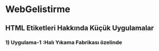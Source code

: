 # WebGelistirme

## HTML Etiketleri Hakkında Küçük Uygulamalar

### 1) Uygulama-1 :Halı Yıkama Fabrikası özelinde <title> ayarlanması , <body> içerisine metin eklenmesi.
### 2)Header Etiketi.
### 3)Paragraf Etiketi ile ilgili özellikler.
### 4)Biçimlendirme Etiketleri.
### 5) Uygulama-2 : Biçimlendirme etiketleri, paragraf etiketleri ile oluşturuldu.
### 6) Sirasiz Listeler 
### 7) Sirali Listeler 
### 8) Uygulama-3 : Sıralı Listeler ve Sırasız Listeler
### 9) images.html
### 10) forms.html
### 11) Uygulama-4: Form Sayfası
### 12) tables.html
### 13) links.html ve .rar dosyası örneği
### 14) Uygulama-5 : tablo,resim,link 
### 15) Div-Span
### 16) Semantic Elements
